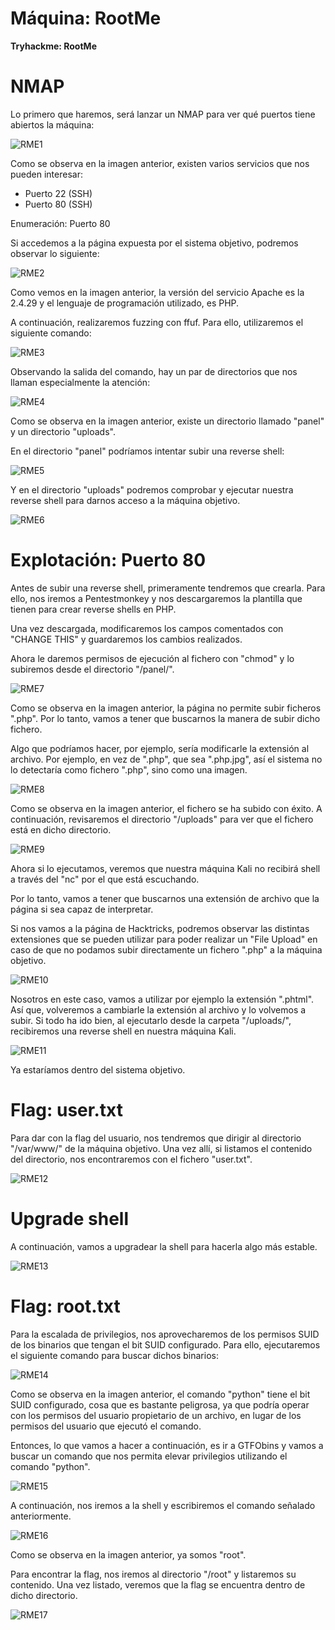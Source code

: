 # Máquina: RootMe

**Tryhackme: RootMe**

# NMAP

Lo primero que haremos, será lanzar un NMAP para ver qué puertos tiene abiertos la máquina:

![RME1]()

Como se observa en la imagen anterior, existen varios servicios que nos pueden interesar:

- Puerto 22 (SSH)
- Puerto 80 (SSH)

Enumeración: Puerto 80

Si accedemos a la página expuesta por el sistema objetivo, podremos observar lo siguiente:

![RME2]()

Como vemos en la imagen anterior, la versión del servicio Apache es la 2.4.29 y el lenguaje de programación utilizado, es PHP.

A continuación, realizaremos fuzzing con ffuf. Para ello, utilizaremos el siguiente comando:

![RME3]()

Observando la salida del comando, hay un par de directorios que nos llaman especialmente la atención:

![RME4]()

Como se observa en la imagen anterior, existe un directorio llamado "panel" y un directorio "uploads".

En el directorio "panel" podríamos intentar subir una reverse shell:

![RME5]()

Y en el directorio "uploads" podremos comprobar y ejecutar nuestra reverse shell para darnos acceso a la máquina objetivo.

![RME6]()

# Explotación: Puerto 80

Antes de subir una reverse shell, primeramente tendremos que crearla. Para ello, nos iremos a Pentestmonkey y nos descargaremos la plantilla que tienen para crear reverse shells en PHP.

Una vez descargada, modificaremos los campos comentados con "CHANGE THIS" y guardaremos los cambios realizados.

Ahora le daremos permisos de ejecución al fichero con "chmod" y lo subiremos desde el directorio "/panel/".

![RME7]()

Como se observa en la imagen anterior, la página no permite subir ficheros ".php". Por lo tanto, vamos a tener que buscarnos la manera de subir dicho fichero.

Algo que podríamos hacer, por ejemplo, sería modificarle la extensión al archivo. Por ejemplo, en vez de ".php", que sea ".php.jpg", así el sistema no lo detectaría como fichero ".php", sino como una imagen.

![RME8]()

Como se observa en la imagen anterior, el fichero se ha subido con éxito. A continuación, revisaremos el directorio "/uploads" para ver que el fichero está en dicho directorio.

![RME9]()

Ahora si lo ejecutamos, veremos que nuestra máquina Kali no recibirá shell a través del "nc" por el que está escuchando.

Por lo tanto, vamos a tener que buscarnos una extensión de archivo que la página si sea capaz de interpretar.

Si nos vamos a la página de Hacktricks, podremos observar las distintas extensiones que se pueden utilizar para poder realizar un "File Upload" en caso de que no podamos subir directamente un fichero ".php" a la máquina objetivo.

![RME10]()

Nosotros en este caso, vamos a utilizar por ejemplo la extensión ".phtml". Así que, volveremos a cambiarle la extensión al archivo y lo volvemos a subir. Si todo ha ido bien, al ejecutarlo desde la carpeta "/uploads/", recibiremos una reverse shell en nuestra máquina Kali.

![RME11]()

Ya estaríamos dentro del sistema objetivo.

# Flag: user.txt

Para dar con la flag del usuario, nos tendremos que dirigir al directorio "/var/www/" de la máquina objetivo. Una vez allí, si listamos el contenido del directorio, nos encontraremos con el fichero "user.txt".

![RME12]()

# Upgrade shell

A continuación, vamos a upgradear la shell para hacerla algo más estable.

![RME13]()

# Flag: root.txt

Para la escalada de privilegios, nos aprovecharemos de los permisos SUID de los binarios que tengan el bit SUID configurado. Para ello, ejecutaremos el siguiente comando para buscar dichos binarios:

![RME14]()

Como se observa en la imagen anterior, el comando "python" tiene el bit SUID configurado, cosa que es bastante peligrosa, ya que podría operar con los permisos del usuario propietario de un archivo, en lugar de los permisos del usuario que ejecutó el comando.

Entonces, lo que vamos a hacer a continuación, es ir a GTFObins y vamos a buscar un comando que nos permita elevar privilegios utilizando el comando "python".

![RME15]()

A continuación, nos iremos a la shell y escribiremos el comando señalado anteriormente.

![RME16]()

Como se observa en la imagen anterior, ya somos "root".

Para encontrar la flag, nos iremos al directorio "/root" y listaremos su contenido. Una vez listado, veremos que la flag se encuentra dentro de dicho directorio.

![RME17]()

